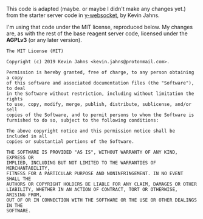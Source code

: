 This code is adapted (maybe. or maybe I didn't make any changes yet.) from the starter server code in [y-websocket](https://github.com/yjs/y-websocket), by Kevin Jahns.

I'm using that code under the MIT license, reproduced below. My changes are, as with the rest of the base reagent server code, licensed under the **AGPLv3** (or any later version).

```
The MIT License (MIT)

Copyright (c) 2019 Kevin Jahns <kevin.jahns@protonmail.com>.

Permission is hereby granted, free of charge, to any person obtaining a copy
of this software and associated documentation files (the "Software"), to deal
in the Software without restriction, including without limitation the rights
to use, copy, modify, merge, publish, distribute, sublicense, and/or sell
copies of the Software, and to permit persons to whom the Software is
furnished to do so, subject to the following conditions:

The above copyright notice and this permission notice shall be included in all
copies or substantial portions of the Software.

THE SOFTWARE IS PROVIDED "AS IS", WITHOUT WARRANTY OF ANY KIND, EXPRESS OR
IMPLIED, INCLUDING BUT NOT LIMITED TO THE WARRANTIES OF MERCHANTABILITY,
FITNESS FOR A PARTICULAR PURPOSE AND NONINFRINGEMENT. IN NO EVENT SHALL THE
AUTHORS OR COPYRIGHT HOLDERS BE LIABLE FOR ANY CLAIM, DAMAGES OR OTHER
LIABILITY, WHETHER IN AN ACTION OF CONTRACT, TORT OR OTHERWISE, ARISING FROM,
OUT OF OR IN CONNECTION WITH THE SOFTWARE OR THE USE OR OTHER DEALINGS IN THE
SOFTWARE.
```
